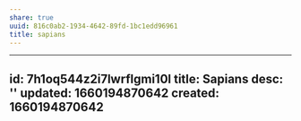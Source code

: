 ```yaml
---
share: true
uuid: 816c0ab2-1934-4642-89fd-1bc1edd96961
title: sapians
---
```

---
id: 7h1oq544z2i7lwrflgmi10l
title: Sapians
desc: ''
updated: 1660194870642
created: 1660194870642
---
